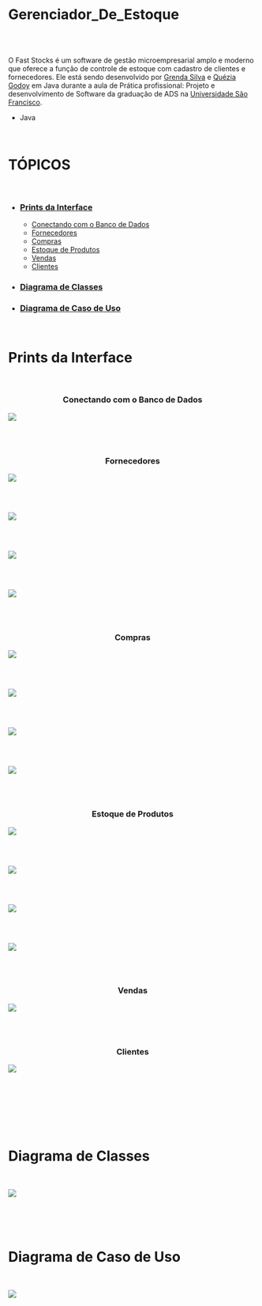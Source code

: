 # Gerenciador_De_Estoque

</br></br>

O Fast Stocks é um software de gestão microempresarial amplo e moderno que oferece a função de controle de estoque com cadastro de clientes e fornecedores. Ele está sendo desenvolvido por <a href="https://github.com/GrendaCarla">Grenda Silva</a> e <a href="https://github.com/Leckaa">Quézia Godoy</a> em Java durante a aula de Prática profissional: Projeto e desenvolvimento de Software da graduação de ADS na <a href="https://www.usf.edu.br/">Universidade São Francisco</a>.


* Java


</br>
<h1>TÓPICOS</h1>
</br>

* ### <a href="#prints">Prints da Interface</a>
     * <a href="#banco">Conectando com o Banco de Dados</a>
     * <a href="#fornecedores">Fornecedores</a>
     * <a href="#compras">Compras</a>
     * <a href="#produtos">Estoque de Produtos</a>
     * <a href="#vendas">Vendas</a>
     * <a href="#clientes">Clientes</a>

* ### <a href="#classes">Diagrama de Classes</a>

* ### <a href="#casoDeUso">Diagrama de Caso de Uso</a>


</br>
<div id="prints"><h1>Prints da Interface</h1></div>
</br>


<div id="banco"><h3 align="center">Conectando com o Banco de Dados</h3></div>


<p width="30%"><img align=center src="https://user-images.githubusercontent.com/80162033/121213873-049b6400-c855-11eb-8388-e67e22fee32a.PNG"></p>
</br></br>


<div id="fornecedores"><h3 align="center">Fornecedores</h3></div>


<p width="30%"><img align=center src="https://user-images.githubusercontent.com/80162033/121211209-aff6e980-c852-11eb-9daa-e9d77dd94d8a.PNG"></p>
</br></br>

<p width="30%"><img align=center src="https://user-images.githubusercontent.com/80162033/121211456-de74c480-c852-11eb-8fcb-2595b134968f.PNG"></p>
</br></br>

<p width="30%"><img align=center src="https://user-images.githubusercontent.com/80162033/121211611-0106dd80-c853-11eb-81ec-2b8aec1095e7.PNG"></p>
</br></br>

<p width="30%"><img align=center src="https://user-images.githubusercontent.com/80162033/121211790-2693e700-c853-11eb-98c7-7790ea08e20f.PNG"></p>
</br></br>


<div id="compras"><h3 align="center">Compras</h3></div>


<p width="30%"><img align=center src="https://user-images.githubusercontent.com/80162033/121213058-4b3c8e80-c854-11eb-9f50-f558d5595cf4.PNG"></p>
</br></br>

<p width="30%"><img align=center src="https://user-images.githubusercontent.com/80162033/121213239-71622e80-c854-11eb-8c85-39a3c916ab2e.PNG"></p>
</br></br>

<p width="30%"><img align=center src="https://user-images.githubusercontent.com/80162033/121213271-78893c80-c854-11eb-8335-54ff79440d66.PNG"></p>
</br></br>

<p width="30%"><img align=center src="https://user-images.githubusercontent.com/80162033/121213388-8c34a300-c854-11eb-82e4-1757c29839d1.PNG"></p>
</br></br>



<div id="produtos"><h3 align="center">Estoque de Produtos</h3></div>


<p width="30%"><img align=center src="https://user-images.githubusercontent.com/80162033/121214056-2b599a80-c855-11eb-9f5a-9c5797c8deba.PNG"></p>
</br></br>

<p width="30%"><img align=center src="https://user-images.githubusercontent.com/80162033/121214233-46c4a580-c855-11eb-896a-6e54f5f0e22e.PNG"></p>
</br></br>

<p width="30%"><img align=center src="https://user-images.githubusercontent.com/80162033/121214162-3e6c6a80-c855-11eb-8d0f-c1fdd343de79.PNG"></p>
</br></br>

<p width="30%"><img align=center src="https://user-images.githubusercontent.com/80162033/121214268-517f3a80-c855-11eb-9ae3-1d15454a9332.PNG"></p>
</br></br>


<div id="vendas"><h3 align="center">Vendas</h3></div>


<p width="30%"><img align=center src="https://user-images.githubusercontent.com/80162033/121215257-3cef7200-c856-11eb-82d0-8ad91c74582d.PNG"></p>
</br></br>


<div id="clientes"><h3 align="center">Clientes</h3></div>


<p width="30%"><img align=center src="https://user-images.githubusercontent.com/80162033/121215473-6c05e380-c856-11eb-98cb-954eff22be4e.PNG"></p>
</br></br>








</br></br></br>
<div id="classes"><h1>Diagrama de Classes</h1></div>
</br>

<p width="70%"><img align=center src="https://user-images.githubusercontent.com/80162033/119914327-43b4e580-bf36-11eb-8cd1-767d70c99e50.png"></p>
</br></br>



</br>
<div id="casoDeUso"><h1>Diagrama de Caso de Uso</h1></div>
</br>

<p width="70%"><img align=center src="https://user-images.githubusercontent.com/80162033/119914098-e3be3f00-bf35-11eb-8634-945f121fe69d.png"></p>
</br></br>

